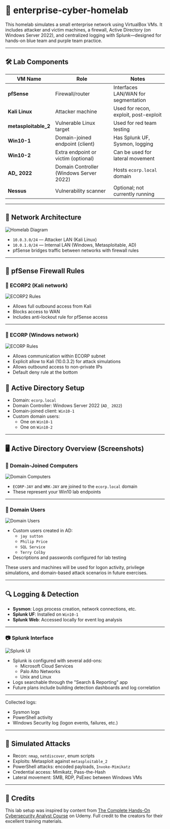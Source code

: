# 🧪 enterprise-cyber-homelab

This homelab simulates a small enterprise network using VirtualBox VMs. It includes attacker and victim machines, a firewall, Active Directory (on Windows Server 2022), and centralized logging with Splunk—designed for hands-on blue team and purple team practice.

---

## 🛠️ Lab Components

| VM Name           | Role                                    | Notes                                 |
|------------------|-----------------------------------------|----------------------------------------|
| **pfSense**       | Firewall/router                         | Interfaces LAN/WAN for segmentation    |
| **Kali Linux**    | Attacker machine                        | Used for recon, exploit, post-exploit |
| **metasploitable_2** | Vulnerable Linux target               | Used for red team testing              |
| **Win10-1**       | Domain-joined endpoint (client)         | Has Splunk UF, Sysmon, logging         |
| **Win10-2**       | Extra endpoint or victim (optional)     | Can be used for lateral movement       |
| **AD_ 2022**      | Domain Controller (Windows Server 2022) | Hosts `ecorp.local` domain             |
| **Nessus**        | Vulnerability scanner                   | Optional; not currently running        |

---

## 🧱 Network Architecture

![Homelab Diagram](architecture/homelab-diagram.png)

- `10.0.3.0/24` — Attacker LAN (Kali Linux)
- `10.0.1.0/24` — Internal LAN (Windows, Metasploitable, AD)
- pfSense bridges traffic between networks with firewall rules

---

## 🔱 pfSense Firewall Rules

### 🔷 ECORP2 (Kali network)

![ECORP2 Rules](screenshots/pfsense-ecorp2-rules.png)

- Allows full outbound access from Kali
- Blocks access to WAN
- Includes anti-lockout rule for pfSense access

---

### 🔷 ECORP (Windows network)

![ECORP Rules](screenshots/pfsense-ecorp-rules.png)

- Allows communication within ECORP subnet
- Explicit allow to Kali (10.0.3.2) for attack simulations
- Allows outbound access to non-private IPs
- Default deny rule at the bottom


## 🔐 Active Directory Setup

- Domain: `ecorp.local`
- Domain Controller: Windows Server 2022 (`AD_ 2022`)
- Domain-joined client: `Win10-1`
- Custom domain users:
  - One on `Win10-1`
  - One on `Win10-2`
 
---

## 🖥️ Active Directory Overview (Screenshots)

### 🧩 Domain-Joined Computers

![Domain Computers](screenshots/ad-computers.png)

- `ECORP-JAY` and `WRK-JAY` are joined to the `ecorp.local` domain
- These represent your Win10 lab endpoints

---

### 👤 Domain Users

![Domain Users](screenshots/ad-users.png)

- Custom users created in AD:
  - `jay sutton`
  - `Philip Price`
  - `SQL Service`
  - `Terry Colby`
- Descriptions and passwords configured for lab testing

These users and machines will be used for logon activity, privilege simulations, and domain-based attack scenarios in future exercises.


---

## 🔍 Logging & Detection

- **Sysmon**: Logs process creation, network connections, etc.
- **Splunk UF**: Installed on `Win10-1`
- **Splunk Web**: Accessed locally for event log analysis

- ---

### 📷 Splunk Interface

![Splunk UI](screenshots/splunk-ui.png)

- Splunk is configured with several add-ons:
  - Microsoft Cloud Services
  - Palo Alto Networks
  - Unix and Linux
- Logs searchable through the "Search & Reporting" app
- Future plans include building detection dashboards and log correlation

---

Collected logs:
- Sysmon logs
- PowerShell activity
- Windows Security log (logon events, failures, etc.)

---

## 🎯 Simulated Attacks

- Recon: `nmap`, `netdiscover`, enum scripts
- Exploits: Metasploit against `metasploitable_2`
- PowerShell attacks: encoded payloads, `Invoke-Mimikatz`
- Credential access: Mimikatz, Pass-the-Hash
- Lateral movement: SMB, RDP, PsExec between Windows VMs

---


## 🙏 Credits

This lab setup was inspired by content from [The Complete Hands-On Cybersecurity Analyst Course](https://www.udemy.com/course/the-complete-hands-on-cybersecurity-analyst-course/learn/lecture/45827613#overview) on Udemy. Full credit to the creators for their excellent training materials.

